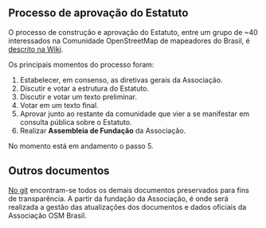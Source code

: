## Processo de aprovação do Estatuto

O processo de construção e aprovação do Estatuto, entre um grupo de ~40 interessados na Comunidade OpenStreetMap de mapeadores do Brasil,
é [descrito na Wiki](https://wiki.openstreetmap.org/wiki/WikiProject_Brazil/Associa%C3%A7%C3%A3o).

Os principais momentos do processo foram:

1. Estabelecer, em consenso, as diretivas gerais da Associação.
2. Discutir e votar a estrutura do Estatuto.
3. Discutir e votar um texto preliminar.
4. Votar em um texto final.
5. Aprovar junto ao restante da comunidade que vier a se manifestar em consulta pública sobre o Estatuto.
5. Realizar **Assembleia de Fundação** da Associação.

No momento está em andamento o passo 5.

## Outros documentos

[No git](https://github.com/OSMBrasil/Associacao) encontram-se todos os demais documentos preservados para fins de transparência. 
A partir da fundação da Associação, é onde será realizada a gestão das atualizações dos documentos e dados oficiais da Associação OSM Brasil.



